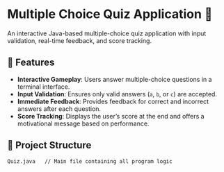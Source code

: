 # Multiple Choice Quiz Application 📝

An interactive Java-based multiple-choice quiz application with input validation, real-time feedback, and score tracking.

## 🎯 Features
- **Interactive Gameplay**: Users answer multiple-choice questions in a terminal interface.
- **Input Validation**: Ensures only valid answers (`a`, `b`, or `c`) are accepted.
- **Immediate Feedback**: Provides feedback for correct and incorrect answers after each question.
- **Score Tracking**: Displays the user’s score at the end and offers a motivational message based on performance.

## 📂 Project Structure
```plaintext
Quiz.java   // Main file containing all program logic
